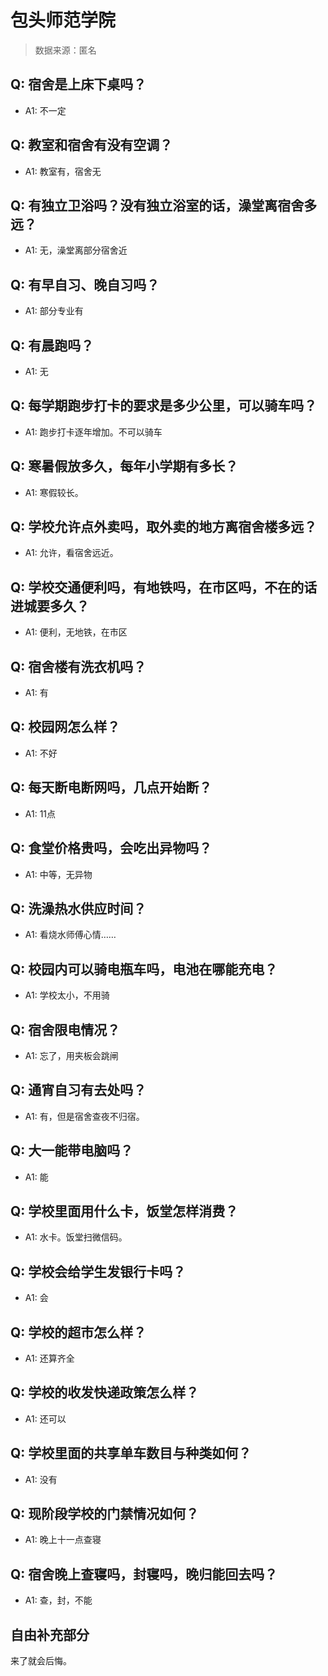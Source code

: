 # 包头师范学院

> 数据来源：匿名

## Q: 宿舍是上床下桌吗？

- A1: 不一定

## Q: 教室和宿舍有没有空调？

- A1: 教室有，宿舍无

## Q: 有独立卫浴吗？没有独立浴室的话，澡堂离宿舍多远？

- A1: 无，澡堂离部分宿舍近

## Q: 有早自习、晚自习吗？

- A1: 部分专业有

## Q: 有晨跑吗？

- A1: 无

## Q: 每学期跑步打卡的要求是多少公里，可以骑车吗？

- A1: 跑步打卡逐年增加。不可以骑车

## Q: 寒暑假放多久，每年小学期有多长？

- A1: 寒假较长。

## Q: 学校允许点外卖吗，取外卖的地方离宿舍楼多远？

- A1: 允许，看宿舍远近。

## Q: 学校交通便利吗，有地铁吗，在市区吗，不在的话进城要多久？

- A1: 便利，无地铁，在市区

## Q: 宿舍楼有洗衣机吗？

- A1: 有

## Q: 校园网怎么样？

- A1: 不好

## Q: 每天断电断网吗，几点开始断？

- A1: 11点

## Q: 食堂价格贵吗，会吃出异物吗？

- A1: 中等，无异物

## Q: 洗澡热水供应时间？

- A1: 看烧水师傅心情……

## Q: 校园内可以骑电瓶车吗，电池在哪能充电？

- A1: 学校太小，不用骑

## Q: 宿舍限电情况？

- A1: 忘了，用夹板会跳闸

## Q: 通宵自习有去处吗？

- A1: 有，但是宿舍查夜不归宿。

## Q: 大一能带电脑吗？

- A1: 能

## Q: 学校里面用什么卡，饭堂怎样消费？

- A1: 水卡。饭堂扫微信码。

## Q: 学校会给学生发银行卡吗？

- A1: 会

## Q: 学校的超市怎么样？

- A1: 还算齐全

## Q: 学校的收发快递政策怎么样？

- A1: 还可以

## Q: 学校里面的共享单车数目与种类如何？

- A1: 没有

## Q: 现阶段学校的门禁情况如何？

- A1: 晚上十一点查寝

## Q: 宿舍晚上查寝吗，封寝吗，晚归能回去吗？

- A1: 查，封，不能

## 自由补充部分

来了就会后悔。
